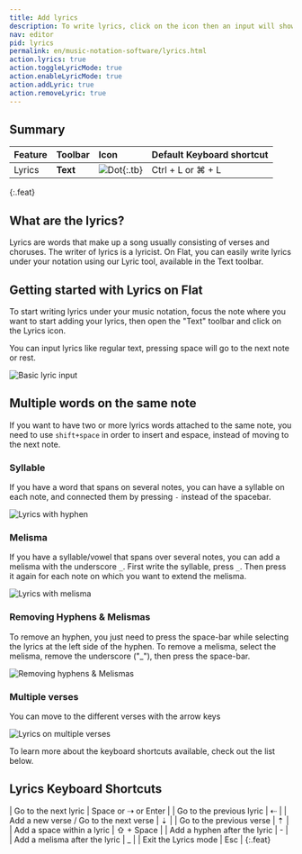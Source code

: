 ```yaml
---
title: Add lyrics
description: To write lyrics, click on the icon then an input will shows up bellow the focused note. From now you just have to write! Keep in my mind that spacebar will move the cursor to the next right note.
nav: editor
pid: lyrics
permalink: en/music-notation-software/lyrics.html
action.lyrics: true
action.toggleLyricMode: true
action.enableLyricMode: true
action.addLyric: true
action.removeLyric: true
---
```


## Summary

| Feature | Toolbar | Icon | Default Keyboard shortcut |
|:--------|:--------|:-----|:------------------|
| Lyrics | **Text** | ![Dot](https://prod.flat-cdn.com/img/icons/editorActions/lyric.svg){:.tb} | <span class="kbs-multi"><span class="kb-container"><span class="kb">Ctrl</span> + <span class="kb">L</span></span> or <span class="kb-container"><span class="kb">⌘</span> + <span class="kb">L</span></span></span> |
{:.feat}

## What are the lyrics?

Lyrics are words that make up a song usually consisting of verses and choruses. The writer of lyrics is a lyricist. On Flat, you can easily write lyrics under your notation using our Lyric tool, available in the Text toolbar.

## Getting started with Lyrics on Flat

To start writing lyrics under your music notation, focus the note where you want to start adding your lyrics, then open the "Text" toolbar and click on the Lyrics icon.

You can input lyrics like regular text, pressing space will go to the next note or rest. 

![Basic lyric input](/help/assets/img/editor/lyrics.gif)

## Multiple words on the same note

If you want to have two or more lyrics words attached to the same note, you need to use `shift+space` in order to insert and espace, instead of moving to the next note. 

### Syllable

If you have a word that spans on several notes, you can have a syllable on each note, and connected them by pressing `-` instead of the spacebar. 

![Lyrics with hyphen](/help/assets/img/editor/lyrics-hyphen.gif)

### Melisma

If you have a syllable/vowel that spans over several notes, you can add a melisma with the underscore `_`. First write the syllable, press `_`. Then press it again for each note on which you want to extend the 
melisma. 

![Lyrics with melisma](/help/assets/img/editor/lyrics-melisma.gif)

### Removing Hyphens & Melismas

To remove an hyphen, you just need to press the space-bar while selecting the lyrics at the left side of the 
hyphen. 
To remove a melisma, select the melisma, remove the underscore ("_"), then press the space-bar. 

![Removing hyphens & Melismas](/help/assets/img/editor/remove-hyphen-melisma.gif)

### Multiple verses

You can move to the different verses with the arrow keys 

![Lyrics on multiple verses](/help/assets/img/editor/lyrics-verse.gif)

To learn more about the keyboard shortcuts available, check out the list below.

## Lyrics Keyboard Shortcuts

| Go to the next lyric | <span class="kbs-multi"><span class="kb-container"><span class="kb">Space</span></span> or <span class="kb-container"><span class="kb">⇢</span></span> or <span class="kb-container"><span class="kb">Enter</span></span></span> |
| Go to the previous lyric | <span class="kb-container"><span class="kb">⇠</span></span> |
| Add a new verse / Go to the next verse | <span class="kb-container"><span class="kb">⇣</span></span> |
| Go to the previous verse | <span class="kb-container"><span class="kb">⇡</span></span> |
| Add a space within a lyric | <span class="kb-container"><span class="kb">⇧</span> + <span class="kb">Space</span></span> |
| Add a hyphen after the lyric | <span class="kb-container"><span class="kb">-</span></span> |
| Add a melisma after the lyric | <span class="kb-container"><span class="kb">_</span></span> |
| Exit the Lyrics mode | <span class="kb-container"><span class="kb">Esc</span></span> |
{:.feat}
